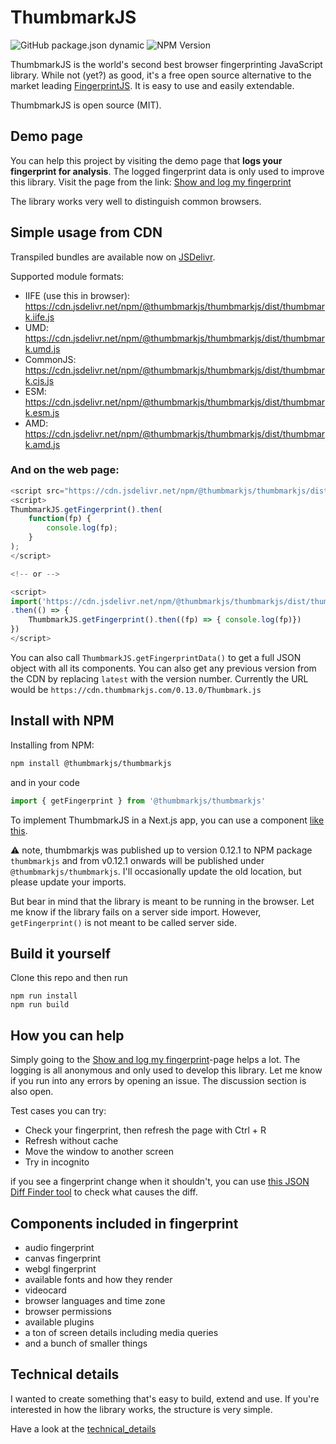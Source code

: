 # ThumbmarkJS
![GitHub package.json dynamic](https://img.shields.io/github/package-json/version/ilkkapeltola/thumbmarkjs)
![NPM Version](https://img.shields.io/npm/v/@thumbmarkjs/thumbmarkjs)

ThumbmarkJS is the world's second best browser fingerprinting JavaScript library. While not (yet?) as good, it's a free open source alternative to the market leading [FingerprintJS](https://github.com/fingerprintjs/fingerprintjs). It is easy to use and easily extendable.

ThumbmarkJS is open source (MIT).

## Demo page

You can help this project by visiting the demo page that **logs your fingerprint for analysis**. The logged fingerprint data is only used to improve this library. Visit the page from the link: [Show and log my fingerprint](https://www.thumbmarkjs.com/)

The library works very well to distinguish common browsers.

## Simple usage from CDN

Transpiled bundles are available now on [JSDelivr](https://www.jsdelivr.com/).

Supported module formats:
- IIFE (use this in browser): https://cdn.jsdelivr.net/npm/@thumbmarkjs/thumbmarkjs/dist/thumbmark.iife.js
- UMD: https://cdn.jsdelivr.net/npm/@thumbmarkjs/thumbmarkjs/dist/thumbmark.umd.js
- CommonJS: https://cdn.jsdelivr.net/npm/@thumbmarkjs/thumbmarkjs/dist/thumbmark.cjs.js
- ESM: https://cdn.jsdelivr.net/npm/@thumbmarkjs/thumbmarkjs/dist/thumbmark.esm.js
- AMD: https://cdn.jsdelivr.net/npm/@thumbmarkjs/thumbmarkjs/dist/thumbmark.amd.js

### And on the web page:

```javascript
<script src="https://cdn.jsdelivr.net/npm/@thumbmarkjs/thumbmarkjs/dist/thumbmark.iife.js"></script>
<script>
ThumbmarkJS.getFingerprint().then(
    function(fp) {
        console.log(fp);
    }
);
</script>

<!-- or -->

<script>
import('https://cdn.jsdelivr.net/npm/@thumbmarkjs/thumbmarkjs/dist/thumbmark.iife.js')
.then(() => {
    ThumbmarkJS.getFingerprint().then((fp) => { console.log(fp)})
})
</script>

```

You can also call `ThumbmarkJS.getFingerprintData()` to get a full JSON object with all its components.
You can also get any previous version from the CDN by replacing `latest` with the version number. Currently the URL would be
`https://cdn.thumbmarkjs.com/0.13.0/Thumbmark.js`


## Install with NPM

Installing from NPM:

```bash
npm install @thumbmarkjs/thumbmarkjs
```

and in your code

```javascript
import { getFingerprint } from '@thumbmarkjs/thumbmarkjs'
```

To implement ThumbmarkJS in a Next.js app, you can use a component [like this](examples/nextjs.tsx).

:warning: note, thumbmarkjs was published up to version 0.12.1 to NPM package `thumbmarkjs` and from v0.12.1 onwards will be published under `@thumbmarkjs/thumbmarkjs`. I'll occasionally update the old location, but please update your imports.

But bear in mind that the library is meant to be running in the browser. Let me know if the library fails on a server side import. However, `getFingerprint()` is not meant to be called server side.

## Build it yourself

Clone this repo and then run

```
npm run install
npm run build
```

## How you can help

Simply going to the [Show and log my fingerprint](https://www.thumbmarkjs.com/)-page helps a lot. The logging is all anonymous and only used to develop this library. Let me know if you run into any errors by opening an issue. The discussion section is also open.

Test cases you can try:
- Check your fingerprint, then refresh the page with Ctrl + R
- Refresh without cache
- Move the window to another screen
- Try in incognito

if you see a fingerprint change when it shouldn't, you can use [this JSON Diff Finder tool](https://url-decode.com/tool/json-diff) to check what causes the diff.

## Components included in fingerprint
- audio fingerprint
- canvas fingerprint
- webgl fingerprint
- available fonts and how they render
- videocard
- browser languages and time zone
- browser permissions
- available plugins
- a ton of screen details including media queries
- and a bunch of smaller things

## Technical details

I wanted to create something that's easy to build, extend and use. If you're interested in how the library works, the structure is very simple.

Have a look at the [technical_details](technical_details.md)

